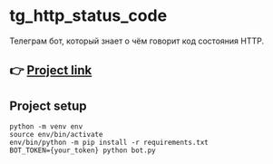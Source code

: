 # tg_http_status_code
Телеграм бот, который знает о чём говорит код состояния HTTP.

## 👉 [Project link](https://t.me/HTTP_status_code_bot "tg-bot")


## Project setup
```
python -m venv env
source env/bin/activate
env/bin/python -m pip install -r requirements.txt
BOT_TOKEN={your_token} python bot.py
```
